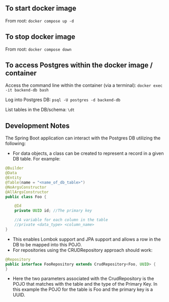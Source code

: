 ## To start docker image

From root: `docker compose up -d`

## To stop docker image

From root: `docker compose down`

## To access Postgres within the docker image / container

Access the command line within the container (via a terminal):
`docker exec -it backend-db bash`

Log into Postgres DB:
`psql -U postgres -d backend-db`

List tables in the DB/schema:
`\dt`

## Development Notes

The Spring Boot application can interact with the Postgres DB utilizing the following:

- For data objects, a class can be created to represent a record in a given DB table. For example:
```java
@Builder
@Data
@Entity
@Table(name = "<name_of_db_table>")
@NoArgsConstructor
@AllArgsConstructor
public class Foo {

    @Id
    private UUID id; //The primary key

    //A variable for each column in the table
    //private <data_type> <column_name>
}
```
- This enables Lombok support and JPA support and allows a row in the DB to be mapped into this POJO.
- For repositories using the CRUDRepository approach should work:
```java
@Repository
public interface FooRepository extends CrudRepository<Foo, UUID> {
}
```
- Here the two parameters associated with the CrudRepository is the POJO that matches with the table and the type of the Primary Key. In this example the POJO for the table is Foo and the primary key is a UUID.
